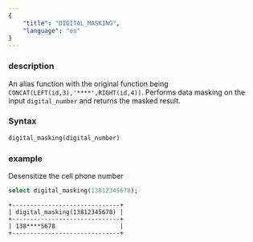 ```yaml
---
{
    "title": "DIGITAL_MASKING",
    "language": "en"
}
---
```


### description

An alias function with the original function being `CONCAT(LEFT(id,3),'****',RIGHT(id,4))`. Performs data masking on the input `digital_number` and returns the masked result. 

### Syntax

```sql
digital_masking(digital_number)
```

### example

Desensitize the cell phone number

```sql
select digital_masking(13812345678);
```

```
+------------------------------+
| digital_masking(13812345678) |
+------------------------------+
| 138****5678                  |
+------------------------------+
```
